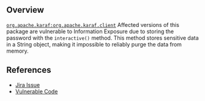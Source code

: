 ## Overview
[`org.apache.karaf:org.apache.karaf.client`](http://search.maven.org/#search%7Cga%7C1%7Ca%3A%22org.apache.karaf.client%22)
Affected versions of this package are vulnerable to Information Exposure due to storing the password with the `interactive()` method. This method stores sensitive data in a String object, making it impossible to reliably purge the data from memory.

## References
- [Jira Issue](https://issues.apache.org/jira/browse/KARAF-4199)
- [Vulnerable Code](https://github.com/apache/karaf/blob/539540cde099aee52fd523a09aca92e36522261c/client/src/main/java/org/apache/karaf/client/Main.java#L127)
